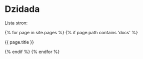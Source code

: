 # Dzidada

Lista stron:

{% for page in site.pages %}
    {% if page.path contains 'docs' %}
        <p>{{ page.title }}</p>
    {% endif %}
{% endfor %}
